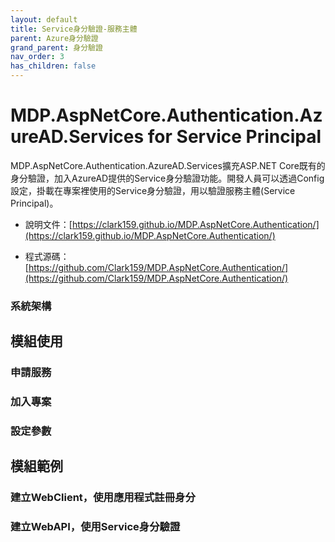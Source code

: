 ```yaml
---
layout: default
title: Service身分驗證-服務主體
parent: Azure身分驗證
grand_parent: 身分驗證
nav_order: 3
has_children: false
---
```


# MDP.AspNetCore.Authentication.AzureAD.Services for Service Principal

MDP.AspNetCore.Authentication.AzureAD.Services擴充ASP.NET Core既有的身分驗證，加入AzureAD提供的Service身分驗證功能。開發人員可以透過Config設定，掛載在專案裡使用的Service身分驗證，用以驗證服務主體(Service Principal)。

- 說明文件：[https://clark159.github.io/MDP.AspNetCore.Authentication/](https://clark159.github.io/MDP.AspNetCore.Authentication/)

- 程式源碼：[https://github.com/Clark159/MDP.AspNetCore.Authentication/](https://github.com/Clark159/MDP.AspNetCore.Authentication/)

### 系統架構


## 模組使用

### 申請服務

### 加入專案

### 設定參數


## 模組範例

### 建立WebClient，使用應用程式註冊身分

### 建立WebAPI，使用Service身分驗證
